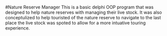 #Nature Reserve Manager
This is a basic delphi OOP program that was designed to help nature reserves with managing their live stock. It was also conceptulized to help touristed of the nature reserve to navigate to the last place the live stock was spoted to allow for a more intuative touring experience.
